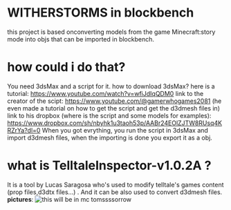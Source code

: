 # **WITHERSTORMS in blockbench**
this project is based onconverting models from the game Minecraft:story mode into objs that can be imported in blockbench.
# **how could i do that?**
You need 3dsMax and a script for it.
how to download 3dsMax? here is a tutorial: https://www.youtube.com/watch?v=wfiJdIqQDM0
link to the creator of the scipt: https://www.youtube.com/@gamerwhogames2081 (he even made a tutorial on how to get the script and get the d3dmesh files in)
link to his dropbox (where is the script and some models for examples): https://www.dropbox.com/sh/nbyhk1u3taoh53p/AABr24EOlZJTW8RUsq4KRZrYa?dl=0
When you got evrything, you run the script in 3dsMax and import d3dmesh files, when the importing is done you export it as a obj.
# **what is TelltaleInspector-v1.0.2A ?**
It is a tool by Lucas Saragosa who's used to modify telltale's games content (prop files,d3dtx files...) .
And it can be also used to convert d3dmesh files.
 **pictures**:
 ![this will be in mc tomssssorrow](https://github.com/ARTHURTHEBG/WITHERSTORMS_in_blockbench/assets/153746419/41863d5a-38a6-4396-8cc5-58a453c3562c)

